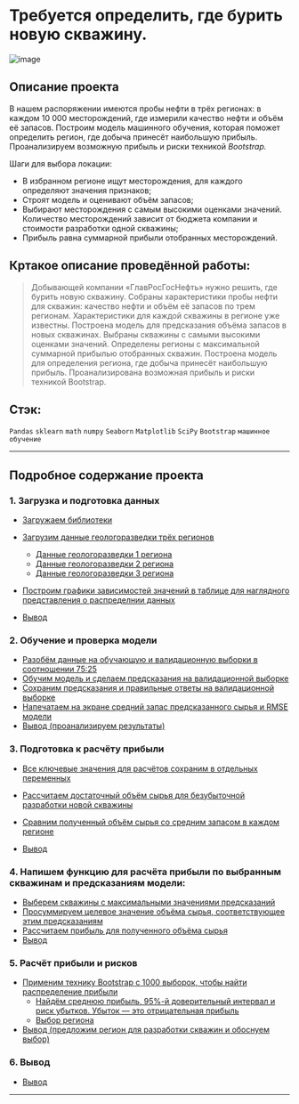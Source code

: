 # Требуется определить, где бурить новую скважину.
![image](https://user-images.githubusercontent.com/76148212/122688903-ce33f080-d227-11eb-9ec2-7f8b6f9e9c2b.png)

## Описание проекта
В нашем распоряжении имеются пробы нефти в трёх регионах: в каждом 10 000 месторождений, где измерили качество нефти и объём её запасов. Построим модель машинного обучения, которая поможет определить регион, где добыча принесёт наибольшую прибыль. Проанализируем возможную прибыль и риски техникой *Bootstrap.*

Шаги для выбора локации:

- В избранном регионе ищут месторождения, для каждого определяют значения признаков;
- Строят модель и оценивают объём запасов;
- Выбирают месторождения с самым высокими оценками значений. Количество месторождений зависит от бюджета компании и стоимости разработки одной скважины;
- Прибыль равна суммарной прибыли отобранных месторождений.

## Кртакое описание проведённой работы:
> Добывающей компании «ГлавРосГосНефть» нужно решить, где бурить новую скважину.
Собраны характеристики пробы нефти для скважин: качество нефти и объём её запасов по трем регионам. Характеристики для каждой скважины в регионе уже известны. 
Построена модель для предсказания объёма запасов в новых скважинах.
Выбраны скважины с самыми высокими оценками значений.
Определены регионы с максимальной суммарной прибылью отобранных скважин.
Построена модель для определения региона, где добыча принесёт наибольшую прибыль. Проанализирована возможная прибыль и риски техникой Bootstrap.

## Стэк:
`Pandas`
`sklearn`
`math`
`numpy`
`Seaborn`
`Matplotlib`
`SciPy`
`Bootstrap`
`машинное обучение`

---
## Подробное содержание проекта

### 1. Загрузка и подготовка данных
   * <a href='#step_1'> Загружаем библиотеки </a>
   * <a href='#step_1.1'> Загрузим данные геологоразведки трёх регионов </a>
       * <a href='#step_1.1'> Данные геологоразведки 1 региона </a>
       * <a href='#step_1.2'> Данные геологоразведки 2 региона</a>   
       * <a href='#step_1.3'> Данные геологоразведки 3 региона</a>
       
   * <a href='#step_1.5'>Построим графики зависимостей значений в таблице для наглядного представления о распределнии данных</a>
   * <a href='#step_1.end'> Вывод </a>
   
### 2. Обучение и проверка модели
   * <a href='#step_2'> Разобём данные на обучающую и валидационную выборки в соотношении 75:25 </a>
   * <a href='#step_2.1'> Обучим модель и сделаем предсказания на валидационной выборке </a>
   * <a href='#step_2.2'> Сохраним предсказания и правильные ответы на валидационной выборке</a>
   * <a href='#step_2.3'> Напечатаем на экране средний запас предсказанного сырья и RMSE модели</a>
   * <a href='#step_2.end'> Вывод (проанализируем результаты) </a>
   
### 3. Подготовка к расчёту прибыли
   * <a href='#step_3'> Все ключевые значения для расчётов сохраним в отдельных переменных </a>
   * <a href='#step_3.1'> Рассчитаем достаточный объём сырья для безубыточной разработки новой скважины</a>
 
   * <a href='#step_3.2'> Сравним полученный объём сырья со средним запасом в каждом регионе </a>
   * <a href='#step_3.end'> Вывод</a>

### 4. Напишем функцию для расчёта прибыли по выбранным скважинам и предсказаниям модели:
   * <a href='#step_4'> Выберем скважины с максимальными значениями предсказаний </a>
   * <a href='#step_4.1'> Просуммируем целевое значение объёма сырья, соответствующее этим предсказаниям </a>
   * <a href='#step_4.2'> Рассчитаем прибыль для полученного объёма сырья </a>
   * <a href='#step_4.end'> Вывод </a>
   

   
### 5. Расчёт прибыли и рисков
   * <a href='#step_5.1'> Применим технику Bootstrap с 1000 выборок, чтобы найти распределение прибыли</a>
       * <a href='#step_5.2'>  Найдём среднюю прибыль, 95%-й доверительный интервал и риск убытков. Убыток — это отрицательная прибыль </a>
       * <a href='#step_5.3'> Выбор региона </a>
   * <a href='#step_5.end'> Вывод (предложим регион для разработки скважин и обоснуем выбор)</a>
   


### 6. Вывод
   * <a href='#step_6.end'> Вывод </a>
---
